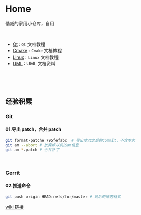 # Home
偕臧的家用小仓库，自用

<br>

- [Qt](https://github.com/xmuli/CloudHome/tree/master/Qt) : `Qt` 文档教程
- [Cmake](https://github.com/xmuli/CloudHome/tree/master/cmake) : `Cmake` 文档教程
- [Linux](https://github.com/xmuli/CloudHome/tree/master/Linux) : `Linux` 文档教程
- [UML](https://github.com/xmuli/CloudHome/tree/master/UML) : UML 文档资料

<br>
<br>
<br>

## 经验积累

### Git

#### 01.导出 patch，合并 patch

```bash
git format-patche 795fefabc  # 导出本次之后的commit，不含本次
git am --abort # 放弃掉以前的am信息
git am *.patch # 合并补丁
```

<br>

### Gerrit

#### 02.推送命令

```bash
git push origin HEAD:refs/for/master # 最后的推送格式
```

[wiki 链接](https://wikidev.uniontech.com/index.php?title=Gerrit%E9%85%8D%E7%BD%AE%E5%8F%8A%E7%AE%80%E5%8D%95%E4%BD%BF%E7%94%A8)  
